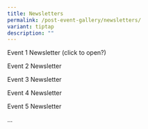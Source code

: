 ```yaml
---
title: Newsletters
permalink: /post-event-gallery/newsletters/
variant: tiptap
description: ""
---
```

<p>Event 1 Newsletter (click to open?)</p><p>Event 2 Newsletter</p><p>Event 3 Newsletter</p><p>Event 4 Newsletter</p><p>Event 5 Newsletter</p><p>...</p>
